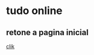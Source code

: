 <!DOCTYPE html>
<html lang="pt-br">
<head>
    <meta charset="UTF-8">
    <meta http-equiv="X-UA-Compatible" content="IE=edge">
    <meta name="viewport" content="width=device-width, initial-scale=1.0">
    <title>Document</title>
</head>
<body>
    <h1><strong>tudo online</strong></h1>
    <h2>retone a pagina inicial</h2>
    <a href=""> clik</a>
</body>
</html>
